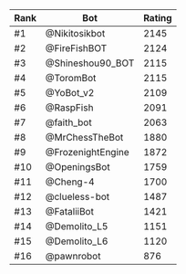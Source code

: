 Rank|Bot|Rating
---|---|---
#1|@Nikitosikbot|2145
#2|@FireFishBOT|2124
#3|@Shineshou90_BOT|2115
#4|@ToromBot|2115
#5|@YoBot_v2|2109
#6|@RaspFish|2091
#7|@faith_bot|2063
#8|@MrChessTheBot|1880
#9|@FrozenightEngine|1872
#10|@OpeningsBot|1759
#11|@Cheng-4|1700
#12|@clueless-bot|1487
#13|@FataliiBot|1421
#14|@Demolito_L5|1151
#15|@Demolito_L6|1120
#16|@pawnrobot|876
